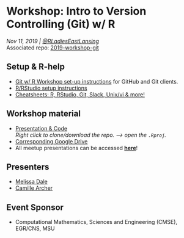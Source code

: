 # Workshop: Intro to Version Controlling (Git) w/ R

*Nov 11, 2019 | [@RLadiesEastLansing](https://github.com/rladies-eastlansing/)* <br>
Associated repo: [2019-workshop-git](https://github.com/rladies-eastlansing/2019-workshop-git)

## Setup & R-help
- [Git w/ R Workshop set-up instructions](https://github.com/rladies-eastlansing/2019-workshop-git/blob/master/Setup-instructions.md) for GitHub and Git clients.
- [R/RStudio setup instructions](https://github.com/rladies-eastlansing/meetup-presentations/blob/master/presentations/R_Rstudio_setup_instructions.md)
- [Cheatsheets: R, RStudio, Git, Slack, Unix/vi & more!](https://github.com/rladies-eastlansing/cheatsheets)

## Workshop material
- [Presentation & Code](https://github.com/rladies-eastlansing/2019-workshop-git/) <br>
_Right click to clone/download the repo. —> open the `.Rproj`._
- [Corresponding Google Drive](https://drive.google.com/drive/folders/1UBDqTXbVYRWcKKquFFkjHwh2Bxt1HJnA?usp=sharing)
- All meetup presentations can be accessed **[here](https://github.com/rladies-eastlansing/meetup-presentations)**!

## Presenters
- [Melissa Dale](https://github.com/melissadale)
- [Camille Archer](https://github.com/archerc5)

## Event Sponsor
- Computational Mathematics, Sciences and Engineering (CMSE), EGR/CNS, MSU
